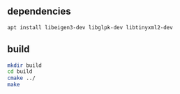 ## dependencies

```bash
apt install libeigen3-dev libglpk-dev libtinyxml2-dev
```

## build

```bash
mkdir build
cd build
cmake ../
make
```
